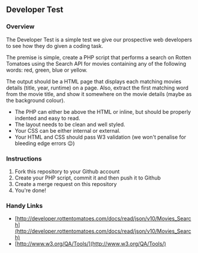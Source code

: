 ## Developer Test

### Overview

The Developer Test is a simple test we give our prospective web developers to see how they do given a coding task.

The premise is simple, create a PHP script that performs a search on Rotten Tomatoes using the Search API for movies containing any of the following words: red, green, blue or yellow.

The output should be a HTML page that displays each matching movies details (title, year, runtime) on a page. Also, extract the first matching word from the movie title, and show it somewhere on the movie details (maybe as the background colour).

* The PHP can either be above the HTML or inline, but should be properly indented and easy to read.
* The layout needs to be clean and well styled.
* Your CSS can be either internal or external.
* Your HTML and CSS should pass W3 validation (we won't penalise for bleeding edge errors :wink:)

### Instructions

1. Fork this repository to your Github account
2. Create your PHP script, commit it and then push it to Github
3. Create a merge request on this repository
4. You're done!

### Handy Links

* [http://developer.rottentomatoes.com/docs/read/json/v10/Movies_Search](http://developer.rottentomatoes.com/docs/read/json/v10/Movies_Search)
* [http://www.w3.org/QA/Tools/](http://www.w3.org/QA/Tools/)